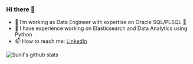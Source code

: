 ### Hi there 👋

- 🔭 I’m working as Data Engineer with expertise on Oracle SQL/PLSQL :muscle:
- 🌱 I have experience working on Elasticsearch and Data Analytics using Python
- 📫 How to reach me: [LinkedIn](https://www.linkedin.com/in/sunil-m-patil/)

<!--
**sunilmpatil/sunilmpatil** is a ✨ _special_ ✨ repository because its `README.md` (this file) appears on your GitHub profile.

Here are some ideas to get you started:

- 🔭 I’m currently working on [here]
- 🌱 I’m currently learning Computer Vision
- 👯 I’m looking to collaborate on ...
- 🤔 I’m looking for help with ...
- 💬 Ask me about ...
- 📫 How to reach me: ...
- 😄 Pronouns: ...
- ⚡ Fun fact: ...
-->

[comment]: <[![Sunil's github stats](https://github-readme-stats.vercel.app/api?username=sunilmpatil)](https://github.com/anuraghazra/github-readme-stats)>

[comment]: <![Sunil's github stats](https://github-readme-stats.vercel.app/api?username=sunilmpatil&show_icons=true)>
[comment]: <[![Top Langs](https://github-readme-stats.vercel.app/api/top-langs/?username=sunilmpatil)](https://github.com/anuraghazra/github-readme-stats)>

![Sunil's github stats](https://github-readme-stats.vercel.app/api?username=sunilmpatil&show_icons=true&theme=flag-india)
